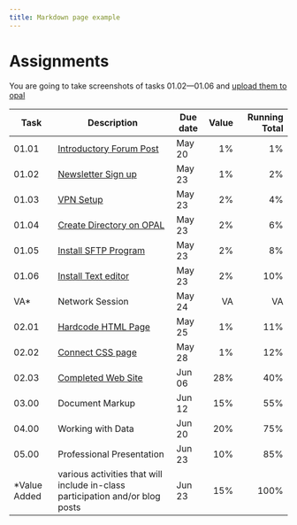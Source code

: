 ```yaml
---
title: Markdown page example
---
```


# Assignments

You are going to take screenshots of tasks 01.02&mdash;01.06 and [upload them to opal](https://opal.ils.unc.edu/~lblakej/task-screenshots/)

Task | Description | Due date | Value | Running Total
---  | ---         | ---       | --: | --:
01.01 | [Introductory Forum Post](docs/basics/basics-intro#task-0101)                       | May 20 | 1% |  1%
01.02 | [Newsletter Sign up](docs/basics/basics-intro#task-0102)                            | May 23 | 1% |  2%
01.03 | [VPN Setup](docs/basics/basics-intro#task-0103)                                     | May 23 | 2% |  4%
01.04 | [Create Directory on OPAL](docs/basics/command-line#task-0104-create-a-directory)   | May 23 | 2% |  6%
01.05 | [Install SFTP Program](docs/basics/sftp-editors#task-0105-install-an-sftp-tool)     | May 23 | 2% |  8%
01.06 | [Install Text editor](docs/basics/sftp-editors#task-0106-install-a-text-editor)     | May 23 | 2% | 10%
VA*    | Network Session                                                                    | May 24 |  VA | VA
02.01 | [Hardcode HTML Page](docs/web-dev/html-1#task-0201-hard-code-a-html-page)           | May 25 | 1% | 11%
02.02 | [Connect CSS page](docs/web-dev/css-1/#task-0202-link-to-css-stylesheet-in-your-hardcoded-page)| May 28 | 1% | 12%   
02.03 | [Completed Web Site](docs/web-dev/web-checklist)                                    | Jun 06 | 28% | 40%
03.00 | Document Markup                                                                     | Jun 12 | 15% | 55%
04.00 | Working with Data                                                                   | Jun 20 | 20% | 75%
05.00 | Professional Presentation                                                           | Jun 23 | 10% | 85%
*Value Added | various activities that will include in-class participation and/or blog posts| Jun 23 | 15% | 100%
